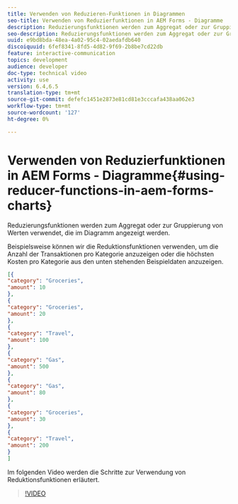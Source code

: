 ```yaml
---
title: Verwenden von Reduzieren-Funktionen in Diagrammen
seo-title: Verwenden von Reduzierfunktionen in AEM Forms - Diagramme
description: Reduzierungsfunktionen werden zum Aggregat oder zur Gruppierung von Werten verwendet, die im Diagramm angezeigt werden. Im folgenden Video werden die Schritte zur Verwendung von Reduktionsfunktionen erläutert.
seo-description: Reduzierungsfunktionen werden zum Aggregat oder zur Gruppierung von Werten verwendet, die im Diagramm angezeigt werden. Im folgenden Video werden die Schritte zur Verwendung von Reduktionsfunktionen erläutert.
uuid: e9bd8bda-48ea-4a02-95c4-02aedafdb640
discoiquuid: 6fef8341-8fd5-4d82-9f69-2b8be7cd22db
feature: interactive-communication
topics: development
audience: developer
doc-type: technical video
activity: use
version: 6.4,6.5
translation-type: tm+mt
source-git-commit: defefc1451e2873e81cd81e3cccafa438aa062e3
workflow-type: tm+mt
source-wordcount: '127'
ht-degree: 0%

---
```



# Verwenden von Reduzierfunktionen in AEM Forms - Diagramme{#using-reducer-functions-in-aem-forms-charts}

Reduzierungsfunktionen werden zum Aggregat oder zur Gruppierung von Werten verwendet, die im Diagramm angezeigt werden.


Beispielsweise können wir die Reduktionsfunktionen verwenden, um die Anzahl der Transaktionen pro Kategorie anzuzeigen oder die höchsten Kosten pro Kategorie aus den unten stehenden Beispieldaten anzuzeigen.

```json
[{
"category": "Groceries",
"amount": 10
},
{
"category": "Groceries",
"amount": 20
},
{
"category": "Travel",
"amount": 100
},
{
"category": "Gas",
"amount": 500
},
{
"category": "Gas",
"amount": 80
},
{
"category": "Groceries",
"amount": 30
},
{
"category": "Travel",
"amount": 200
}
]
```

Im folgenden Video werden die Schritte zur Verwendung von Reduktionsfunktionen erläutert.

>[!VIDEO](https://video.tv.adobe.com/v/21368/?quality=9&learn=on)

